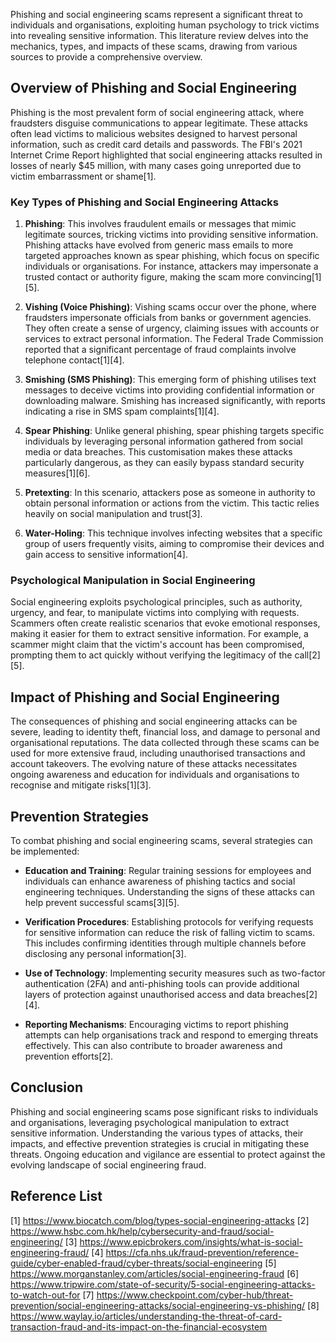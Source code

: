 Phishing and social engineering scams represent a significant threat to individuals and organisations, exploiting human psychology to trick victims into revealing sensitive information. This literature review delves into the mechanics, types, and impacts of these scams, drawing from various sources to provide a comprehensive overview.

## Overview of Phishing and Social Engineering

Phishing is the most prevalent form of social engineering attack, where fraudsters disguise communications to appear legitimate. These attacks often lead victims to malicious websites designed to harvest personal information, such as credit card details and passwords. The FBI's 2021 Internet Crime Report highlighted that social engineering attacks resulted in losses of nearly $45 million, with many cases going unreported due to victim embarrassment or shame[1].

### Key Types of Phishing and Social Engineering Attacks

1. **Phishing**: This involves fraudulent emails or messages that mimic legitimate sources, tricking victims into providing sensitive information. Phishing attacks have evolved from generic mass emails to more targeted approaches known as spear phishing, which focus on specific individuals or organisations. For instance, attackers may impersonate a trusted contact or authority figure, making the scam more convincing[1][5].

2. **Vishing (Voice Phishing)**: Vishing scams occur over the phone, where fraudsters impersonate officials from banks or government agencies. They often create a sense of urgency, claiming issues with accounts or services to extract personal information. The Federal Trade Commission reported that a significant percentage of fraud complaints involve telephone contact[1][4].

3. **Smishing (SMS Phishing)**: This emerging form of phishing utilises text messages to deceive victims into providing confidential information or downloading malware. Smishing has increased significantly, with reports indicating a rise in SMS spam complaints[1][4].

4. **Spear Phishing**: Unlike general phishing, spear phishing targets specific individuals by leveraging personal information gathered from social media or data breaches. This customisation makes these attacks particularly dangerous, as they can easily bypass standard security measures[1][6].

5. **Pretexting**: In this scenario, attackers pose as someone in authority to obtain personal information or actions from the victim. This tactic relies heavily on social manipulation and trust[3].

6. **Water-Holing**: This technique involves infecting websites that a specific group of users frequently visits, aiming to compromise their devices and gain access to sensitive information[4].

### Psychological Manipulation in Social Engineering

Social engineering exploits psychological principles, such as authority, urgency, and fear, to manipulate victims into complying with requests. Scammers often create realistic scenarios that evoke emotional responses, making it easier for them to extract sensitive information. For example, a scammer might claim that the victim's account has been compromised, prompting them to act quickly without verifying the legitimacy of the call[2][5].

## Impact of Phishing and Social Engineering

The consequences of phishing and social engineering attacks can be severe, leading to identity theft, financial loss, and damage to personal and organisational reputations. The data collected through these scams can be used for more extensive fraud, including unauthorised transactions and account takeovers. The evolving nature of these attacks necessitates ongoing awareness and education for individuals and organisations to recognise and mitigate risks[1][3].

## Prevention Strategies

To combat phishing and social engineering scams, several strategies can be implemented:

- **Education and Training**: Regular training sessions for employees and individuals can enhance awareness of phishing tactics and social engineering techniques. Understanding the signs of these attacks can help prevent successful scams[3][5].

- **Verification Procedures**: Establishing protocols for verifying requests for sensitive information can reduce the risk of falling victim to scams. This includes confirming identities through multiple channels before disclosing any personal information[3].

- **Use of Technology**: Implementing security measures such as two-factor authentication (2FA) and anti-phishing tools can provide additional layers of protection against unauthorised access and data breaches[2][4].

- **Reporting Mechanisms**: Encouraging victims to report phishing attempts can help organisations track and respond to emerging threats effectively. This can also contribute to broader awareness and prevention efforts[2].

## Conclusion

Phishing and social engineering scams pose significant risks to individuals and organisations, leveraging psychological manipulation to extract sensitive information. Understanding the various types of attacks, their impacts, and effective prevention strategies is crucial in mitigating these threats. Ongoing education and vigilance are essential to protect against the evolving landscape of social engineering fraud.

## Reference List
[1] https://www.biocatch.com/blog/types-social-engineering-attacks
[2] https://www.hsbc.com.hk/help/cybersecurity-and-fraud/social-engineering/
[3] https://www.epicbrokers.com/insights/what-is-social-engineering-fraud/
[4] https://cfa.nhs.uk/fraud-prevention/reference-guide/cyber-enabled-fraud/cyber-threats/social-engineering
[5] https://www.morganstanley.com/articles/social-engineering-fraud
[6] https://www.tripwire.com/state-of-security/5-social-engineering-attacks-to-watch-out-for
[7] https://www.checkpoint.com/cyber-hub/threat-prevention/social-engineering-attacks/social-engineering-vs-phishing/
[8] https://www.waylay.io/articles/understanding-the-threat-of-card-transaction-fraud-and-its-impact-on-the-financial-ecosystem
